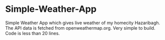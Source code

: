 # Simple-Weather-App

Simple Weather App which gives live weather of my homecity Hazaribagh. The API data is fetched from openweathermap.org.
Very simple to build. Code is less than 20 lines.
